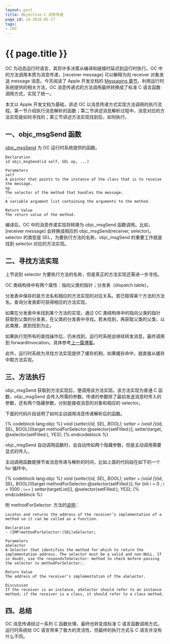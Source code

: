 ```yaml
---
layout: post
title: Objective-C 消息传递
page_id: id-2016-05-17
tags:
- iOS
---
```


# {{ page.title }}

OC 为动态运行时语言，其将许多决策从编译和链接时延迟到运行时执行。OC 中的方法调用本质为消息传递，[receiver message] 可以解释为向 receiver 对象发送 message 消息。今天阅读了 Apple 开发文档的 [Messaging 章节](https://developer.apple.com/library/mac/documentation/Cocoa/Conceptual/ObjCRuntimeGuide/Articles/ocrtHowMessagingWorks.html#//apple_ref/doc/uid/TP40008048-CH104-SW1])，利用运行时系统提供的相关方法，OC 消息传递式的方法调用最终转换成了标准 C 语言函数调用方式，实现了统一。

本文以 Apple 开发文档为基础，讲述 OC 以消息传递方式实现方法调用的执行流程。第一节介绍执行消息解析的函数；第二节讲述消息解析过程中，消息对应的方法实现是如何寻找的；第三节讲述方法实现找到后，如何执行。

<!-- more -->

## 一、objc_msgSend 函数

[objc_msgSend](https://developer.apple.com/library/mac/documentation/Cocoa/Reference/ObjCRuntimeRef/index.html#//apple_ref/c/func/objc_msgSend) 为 OC 运行时系统提供的函数。

<p></p>

<pre><code>Declaration
id objc_msgSend(id self, SEL op, ...)

Parameters
self
A pointer that points to the instance of the class that is to receive the message.
op
The selector of the method that handles the message.
...
A variable argument list containing the arguments to the method.

Return Value
The return value of the method.
</code></pre>

编译后，OC 中的消息传递实现将转换为 objc_msgSend 函数调用。比如，[receiver message] 会转换成相应的 objc_msgSend(receiver, selector)。selector 的类型是 SEL，为要执行方法的名称，objc_msgSend 的重要工作就是找到 selector 对应的方法实现。

## 二、寻找方法实现

上节说到 selector 为要执行方法的名称，但是真正的方法实现还需进一步寻找。

OC 类结构体中有两个属性：指向父类的指针；分发表（dispatch table）。

分发表中保存的是方法名和相应的方法实现的对应关系。若已取得某个方法的方法名，查询分发表即可获得相应的方法实现。

如果在分发表中未找到某个方法的实现，通过 OC 类结构体中的指向父类的指针获取到父类的分发表，在父类的分发表中寻找。若未找到，再获取父类的父类，以此类推，直到找到为止。

如果执行完所有的查找操作后，仍未找到，运行时系统会继续转发消息，最终调用到 forwardInvocation。具体参考[上一篇博客](http://rob2468.github.io/2016/05/16/JSPatch-Code-Analysis.html)。

此外，运行时系统为寻找方法实现提供了缓存机制，如果缓存命中，就直接从缓存中取方法实现。

## 三、方法执行

objc_msgSend 获取到方法实现后，便调用该方法实现。该方法实现为普通 C 函数，objc_msgSend 会传入所需的参数。传递的参数除了最初发送消息时传入的参数，还有两个隐藏参数，分别是接收消息的对象和相应的 selector。

下面的代码片段说明了如何主动调用消息传递解析后的函数。

{% codeblock lang:objc %}
void (*setter)(id, SEL, BOOL);
setter = (void (*)(id, SEL, BOOL))[target methodForSelector:@selector(setFilled:)];
setter(target, @selector(setFilled:), YES);
{% endcodeblock %}

objc_msgSend 自动调用函数时，会自动传如两个隐藏参数，但是主动调用需要显式的传入。

主动调用函数能够节省消息传递与解析的时间，比如上面的代码段在如下的一个 for 循环中。

{% codeblock lang:objc %}
void (*setter)(id, SEL, BOOL);
setter = (void (*)(id, SEL, BOOL))[target methodForSelector:@selector(setFilled:)];
for (int i = 0 ; i < 1000 ; i++ )
    setter(targetList[i], @selector(setFilled:), YES);
{% endcodeblock %}

附 methodForSelector: 方法的[说明](https://developer.apple.com/documentation/objectivec/nsobject/1418863-methodforselector?language=objc)：

<p></p>

<pre><code>Locates and returns the address of the receiver’s implementation of a method so it can be called as a function.

Declaration
- (IMP)methodForSelector:(SEL)aSelector;

Parameters
aSelector
A Selector that identifies the method for which to return the implementation address. The selector must be a valid and non-NULL. If in doubt, use the respondsToSelector: method to check before passing the selector to methodForSelector:.

Return Value
The address of the receiver’s implementation of the aSelector.

Discussion
If the receiver is an instance, aSelector should refer to an instance method; if the receiver is a class, it should refer to a class method.
</code></pre>

<p></p>

## 四、总结

OC 消息传递经过一系列 C 函数处理，最终也转变成标准 C 语言函数调用方式。运行时系统给 OC 语言带来了极大的灵活性，但最终的执行方式与 C 语言并没有什么不同。
